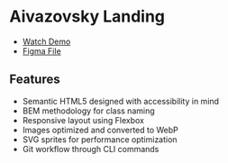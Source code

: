 # Aivazovsky Landing

- [Watch Demo](https://sabyrzhanzhaslanuly7.github.io/aivazovsky-landing/)
- [Figma File](https://www.figma.com/design/EpAvCLMxW3XbuFx7TwsSrl/Landing_Aivazovski?node-id=0-1&t=eHPGo8dvnSa88nxS-1)

## Features

- Semantic HTML5 designed with accessibility in mind
- BEM methodology for class naming
- Responsive layout using Flexbox
- Images optimized and converted to WebP
- SVG sprites for performance optimization
- Git workflow through CLI commands
